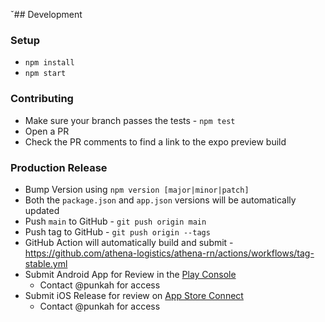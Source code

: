 ˇ## Development

### Setup

- `npm install`
- `npm start`

### Contributing

- Make sure your branch passes the tests - `npm test`
- Open a PR
- Check the PR comments to find a link to the expo preview build

### Production Release

- Bump Version using `npm version [major|minor|patch]`
- Both the `package.json` and `app.json` versions will be automatically updated
- Push `main` to GitHub - `git push origin main`
- Push tag to GitHub - `git push origin --tags`
- GitHub Action will automatically build and submit -
  https://github.com/athena-logistics/athena-rn/actions/workflows/tag-stable.yml
- Submit Android App for Review in the
  [Play Console](https://play.google.com/console/developers)
  - Contact @punkah for access
- Submit iOS Release for review on
  [App Store Connect](https://appstoreconnect.apple.com/)
  - Contact @punkah for access
